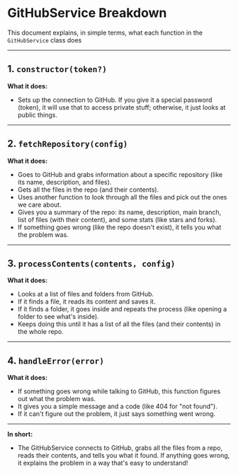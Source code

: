 # GitHubService Breakdown

This document explains, in simple terms, what each function in the `GitHubService` class does

---

## 1. `constructor(token?)`
**What it does:**
- Sets up the connection to GitHub. If you give it a special password (token), it will use that to access private stuff; otherwise, it just looks at public things.

---

## 2. `fetchRepository(config)`
**What it does:**
- Goes to GitHub and grabs information about a specific repository (like its name, description, and files).
- Gets all the files in the repo (and their contents).
- Uses another function to look through all the files and pick out the ones we care about.
- Gives you a summary of the repo: its name, description, main branch, list of files (with their content), and some stats (like stars and forks).
- If something goes wrong (like the repo doesn't exist), it tells you what the problem was.

---

## 3. `processContents(contents, config)`
**What it does:**
- Looks at a list of files and folders from GitHub.
- If it finds a file, it reads its content and saves it.
- If it finds a folder, it goes inside and repeats the process (like opening a folder to see what's inside).
- Keeps doing this until it has a list of all the files (and their contents) in the whole repo.

---

## 4. `handleError(error)`
**What it does:**
- If something goes wrong while talking to GitHub, this function figures out what the problem was.
- It gives you a simple message and a code (like 404 for "not found").
- If it can't figure out the problem, it just says something went wrong.

---

**In short:**
- The GitHubService connects to GitHub, grabs all the files from a repo, reads their contents, and tells you what it found. If anything goes wrong, it explains the problem in a way that's easy to understand! 